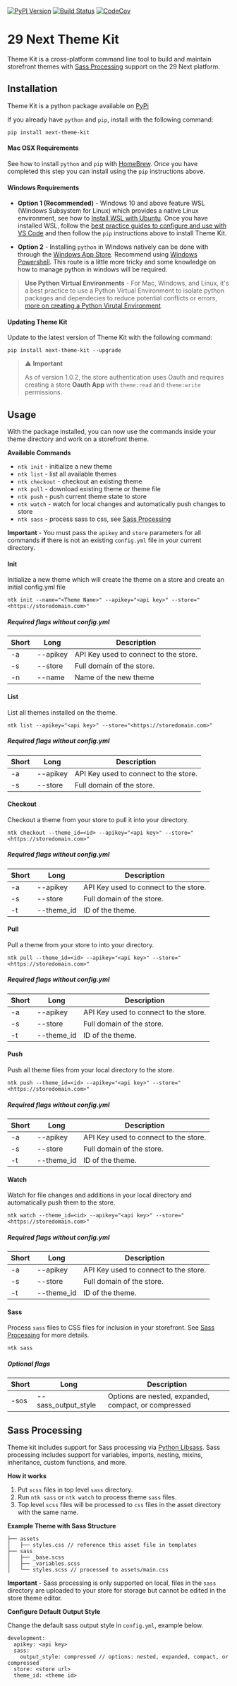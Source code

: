 <!-- Badges -->
[![PyPI Version][pypi-v-image]][pypi-v-link]
[![Build Status][GHAction-image]][GHAction-link]
[![CodeCov][codecov-image]][codecov-link]

# 29 Next Theme Kit

Theme Kit is a cross-platform command line tool to build and maintain storefront themes with [Sass Processing](#sass-processing) support on the 29 Next platform.

## Installation

Theme Kit is a python package available on [PyPi](https://pypi.org/project/next-theme-kit/)

If you already have `python` and `pip`, install with the following command:

```
pip install next-theme-kit
```

#### Mac OSX Requirements
See how to install `python` and `pip` with [HomeBrew](https://docs.brew.sh/Homebrew-and-Python#python-3x). Once you have completed this step you can install using the `pip` instructions above.

#### Windows Requirements

* **Option 1 (Recommended)** - Windows 10 and above feature WSL (Windows Subsystem for Linux) which provides a native Linux environment, see how to [Install WSL with Ubuntu](https://docs.microsoft.com/en-us/windows/wsl/install). Once you have installed WSL, follow the [best practice guides to configure and use with VS Code](https://docs.microsoft.com/en-us/windows/wsl/setup/environment) and then follow the `pip` instructions above to install Theme Kit.

* **Option 2** - Installing `python` in Windows natively can be done with through the [Windows App Store](https://apps.microsoft.com/store/detail/python-39/9P7QFQMJRFP7?hl=en-us&gl=us). Recommend using [Windows Powershell](https://apps.microsoft.com/store/detail/powershell/9MZ1SNWT0N5D?hl=en-us&gl=us). This route is a little more tricky and some knowledge on how to manage python in windows will be required.

> **Use Python Virtual Environments** - For Mac, Windows, and Linux, it's a best practice to use a Python Virtual Environment to isolate python packages and dependecies to reduce potential conflicts or errors, [more on creating a Python Virutal Environment](https://www.freecodecamp.org/news/how-to-setup-virtual-environments-in-python/).


#### Updating Theme Kit

Update to the latest version of Theme Kit with the following command:
```
pip install next-theme-kit --upgrade
```

> :warning: **Important**
>
> As of version 1.0.2, the store authentication uses Oauth and requires creating a store **Oauth App** with `theme:read` and `theme:write` permissions.

## Usage
With the package installed, you can now use the commands inside your theme directory and work on a storefront theme.

**Available Commands**
* `ntk init` - initialize a new theme
* `ntk list` - list all available themes
* `ntk checkout` - checkout an existing theme
* `ntk pull` - download existing theme or theme file
* `ntk push` - push current theme state to store
* `ntk watch` - watch for local changes and automatically push changes to store
* `ntk sass` - process sass to css, see [Sass Processing](#sass-processing)

**Important** - You must pass the `apikey` and `store` parameters for all commands **if** there is not an existing `config.yml` file in your current directory.

#### Init
Initialize a new theme which will create the theme on a store and create an initial config.yml file

```
ntk init --name="<Theme Name>" --apikey="<api key>" --store="<https://storedomain.com>"
```
##### Required flags without config.yml
| Short | Long | Description|
|--- | --- | --- |
| -a | --apikey | API Key used to connect to the store.|
| -s | --store | Full domain of the store. |
| -n | --name | Name of the new theme |


#### List
List all themes installed on the theme.
```
ntk list --apikey="<api key>" --store="<https://storedomain.com>"
```
##### Required flags without config.yml
| Short | Long | Description|
|--- | --- | --- |
| -a | --apikey | API Key used to connect to the store.|
| -s | --store | Full domain of the store. |


#### Checkout
Checkout a theme from your store to pull it into your directory.
```
ntk checkout --theme_id=<id> --apikey="<api key>" --store="<https://storedomain.com>"
```
##### Required flags without config.yml
| Short | Long | Description|
|--- | --- | --- |
| -a | --apikey | API Key used to connect to the store.|
| -s | --store | Full domain of the store. |
| -t | --theme_id | ID of the theme. |

#### Pull
Pull a theme from your store to into your directory.
```
ntk pull --theme_id=<id> --apikey="<api key>" --store="<https://storedomain.com>"
```
##### Required flags without config.yml
| Short | Long | Description|
|--- | --- | --- |
| -a | --apikey | API Key used to connect to the store.|
| -s | --store | Full domain of the store. |
| -t | --theme_id | ID of the theme. |


#### Push
Push all theme files from your local directory to the store.
```
ntk push --theme_id=<id> --apikey="<api key>" --store="<https://storedomain.com>"
```
##### Required flags without config.yml
| Short | Long | Description|
|--- | --- | --- |
| -a | --apikey | API Key used to connect to the store.|
| -s | --store | Full domain of the store. |
| -t | --theme_id | ID of the theme. |


#### Watch
Watch for file changes and additions in your local directory and automatically push them to the store.
```
ntk watch --theme_id=<id> --apikey="<api key>" --store="<https://storedomain.com>"
```
##### Required flags without config.yml
| Short | Long | Description|
|--- | --- | --- |
| -a | --apikey | API Key used to connect to the store.|
| -s | --store | Full domain of the store. |
| -t | --theme_id | ID of the theme. |

#### Sass
Process `sass` files to CSS files for inclusion in your storefront. See [Sass Processing](#sass-processing) for more details.

```
ntk sass
```
##### Optional flags
| Short | Long | Description|
|--- | --- | --- |
| -sos | --sass_output_style |  Options are nested, expanded, compact, or compressed|



## Sass Processing
Theme kit includes support for Sass processing via [Python Libsass](https://sass.github.io/libsass-python/). Sass processing includes support for variables, imports, nesting, mixins, inheritance, custom functions, and more.

**How it works**
1. Put `scss` files in top level `sass` directory.
2. Run `ntk sass` or `ntk watch` to process theme `sass` files.
3. Top level `scss` files will be processed to `css` files in the asset directory with the same name.

**Example Theme with Sass Structure**
```
├── assets
│   ├── styles.css // reference this asset file in templates
├── sass
│   ├── _base.scss
│   ├── _variables.scss
│   └── styles.scss // processed to assets/main.css
```

**Important** - Sass processing is only supported on local, files in the `sass` directory are uploaded to your store for storage but cannot be edited in the store theme editor.

**Configure Default Output Style**

Change the default sass output style in `config.yml`, example below.

```
development:
  apikey: <api key>
  sass:
    output_style: compressed // options: nested, expanded, compact, or compressed
  store: <store url>
  theme_id: <theme id>
```


<!-- Badges -->
[codecov-image]: https://codecov.io/gh/29next/theme-kit/branch/master/graph/badge.svg?token=LPUOTZ5MZ5
[codecov-link]: https://codecov.io/gh/29next/theme-kit
[pypi-v-image]: https://img.shields.io/pypi/v/next-theme-kit.svg
[pypi-v-link]: https://pypi.org/project/next-theme-kit/
[GHAction-image]: https://github.com/29next/theme-kit/actions/workflows/test.yml/badge.svg?branch=master
[GHAction-link]: https://github.com/29next/theme-kit/actions?query=event%3Apush+branch%3Amaster
